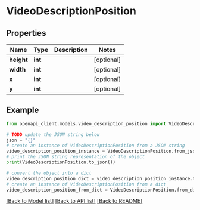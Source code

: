 # VideoDescriptionPosition


## Properties

Name | Type | Description | Notes
------------ | ------------- | ------------- | -------------
**height** | **int** |  | [optional] 
**width** | **int** |  | [optional] 
**x** | **int** |  | [optional] 
**y** | **int** |  | [optional] 

## Example

```python
from openapi_client.models.video_description_position import VideoDescriptionPosition

# TODO update the JSON string below
json = "{}"
# create an instance of VideoDescriptionPosition from a JSON string
video_description_position_instance = VideoDescriptionPosition.from_json(json)
# print the JSON string representation of the object
print(VideoDescriptionPosition.to_json())

# convert the object into a dict
video_description_position_dict = video_description_position_instance.to_dict()
# create an instance of VideoDescriptionPosition from a dict
video_description_position_from_dict = VideoDescriptionPosition.from_dict(video_description_position_dict)
```
[[Back to Model list]](../README.md#documentation-for-models) [[Back to API list]](../README.md#documentation-for-api-endpoints) [[Back to README]](../README.md)


